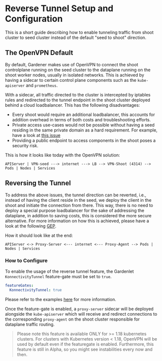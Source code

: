# Reverse Tunnel Setup and Configuration

This is a short guide describing how to enable tunneling traffic from shoot cluster to seed cluster instead of the default "seed to shoot" direction.

## The OpenVPN Default

By default, Gardener makes use of OpenVPN to connect the shoot controlplane running on the seed cluster to the dataplane
running on the shoot worker nodes, usually in isolated networks. This is achieved by having a sidecar to certain control plane components such as the `kube-apiserver` and `prometheus`.

With a sidecar, all traffic directed to the cluster is intercepted by iptables rules and redirected
to the tunnel endpoint in the shoot cluster deployed behind a cloud loadbalancer. This has the following disadvantages:

- Every shoot would require an additional loadbalancer, this accounts for addition overhead in terms of both costs and troubleshooting efforts.
- Private access use-cases would not be possible without having a seed residing in the same private domain as a hard requirement. For example, have a look at [this issue](https://github.com/gardener/gardener-extension-provider-gcp/issues/56)
- Providing a public endpoint to access components in the shoot poses a security risk.

This is how it looks like today with the OpenVPN solution:

`APIServer | VPN-seed ---> internet ---> LB --> VPN-Shoot (4314) --> Pods | Nodes | Services`


## Reversing the Tunnel

To address the above issues, the tunnel direction can be reverted, i.e., instead of having the client reside in the seed,
we deploy the client in the shoot and initiate the connection from there. This way, there is no need to deploy a special purpose
loadbalancer for the sake of addressing the dataplane, in addition to saving costs, this is considered the more secure alternative.
For more information on how this is achieved, please have a look at the following [GEP](../proposals/11-apiserver-network-proxy.md).

How it should look like at the end:

`APIServer <-> Proxy-Server <--- internet <--- Proxy-Agent --> Pods | Nodes | Services`

### How to Configure

To enable the usage of the reverse tunnel feature, the Gardenlet `KonnectivityTunnel` feature-gate must be set to `true`.
```yaml
featureGates:
  KonnectivityTunnel: true
```
Please refer to the examples [here](https://github.com/gardener/gardener/blob/master/example/20-componentconfig-gardenlet.yaml) for more information.

Once the feature-gate is enabled, a `proxy-server` sidecar will be deployed alongside the `kube-apiserver` which will receive and redirect connections
to the corresponding `proxy-agent` on the shoot cluster responsible for dataplane traffic routing.

> Please note this feature is available ONLY for >= 1.18 kubernetes clusters. For clusters with Kubernetes version < 1.18, OpenVPN will be used by default even if the featuregate is enabled.
> Furthermore, this feature is still in Alpha, so you might see instabilities every now and then.
